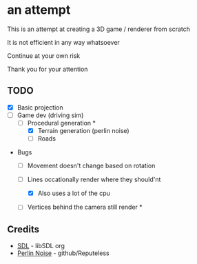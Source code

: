 # an attempt

This is an attempt at creating a 3D game / renderer from scratch

It is not efficient in any way whatsoever

Continue at your own risk

Thank you for your attention




## TODO
- [x] Basic projection
- [ ] Game dev (driving sim)
    - [ ] Procedural generation *
        - [x] Terrain generation (perlin noise)
        - [ ] Roads
- Bugs
    - [ ] Movement doesn't change based on rotation
    - [ ] Lines occationally render where they should'nt
        - [x] Also uses a lot of the cpu
    - [ ] Vertices behind the camera still render *



## Credits

- [SDL]("https://www.libsdl.org") - libSDL org
- [Perlin Noise]("https://github.com/Reputeless/PerlinNoise") - github/Reputeless